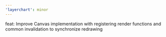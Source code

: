 ```yaml
---
'layerchart': minor
---
```


feat: Improve Canvas implementation with registering render functions and common invalidation to synchronize redrawing
